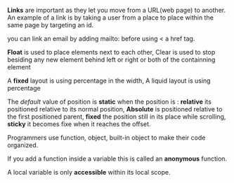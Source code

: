 **Links** are important as they let you move from a URL(web page) to another.
An example of a link is by taking a user from a place to place within the same page by targeting an id.

you can link an email by adding mailto: before using < a href tag.

**Float** is used to place elements next to each other, Clear is used to stop besiding any new element behind left or right or both of the containning element

A **fixed** layout is using percentage in the width, A liquid layout is using percentage

The *default* value of position is **static**
when the position is :
**relative** its positioned relative to its normal position,
**Absolute** is positioned relative to the first positioned parent,
**fixed** the position still in its place while scrolling,
**sticky** it becomes fixe when it reaches the offset.

Programmers use function, object, built-in object to make their code organized.

If you add a function inside a variable this is called an **anonymous** function.

A local variable is only **accessible** within its local scope. 
